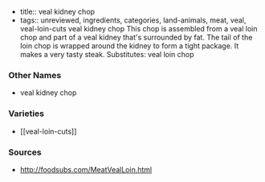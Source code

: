 - title:: veal kidney chop
- tags:: unreviewed, ingredients, categories, land-animals, meat, veal, veal-loin-cuts
veal kidney chop This chop is assembled from a veal loin chop and part of a veal kidney that's surrounded by fat. The tail of the loin chop is wrapped around the kidney to form a tight package. It makes a very tasty steak. Substitutes: veal loin chop

### Other Names

* veal kidney chop

### Varieties

* [[veal-loin-cuts]]

### Sources
* http://foodsubs.com/MeatVealLoin.html
